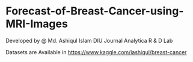 # Forecast-of-Breast-Cancer-using-MRI-Images

Developed by @ Md. Ashiqul Islam
DIU Journal Analytica R & D Lab

Datasets are Available in https://www.kaggle.com/iashiqul/breast-cancer
